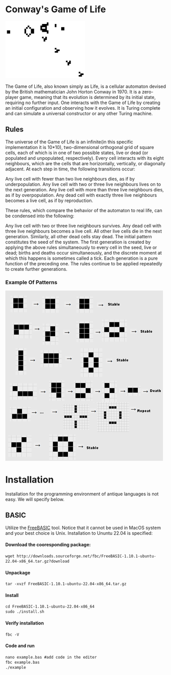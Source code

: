
# Conway's Game of Life
![](pics/Gospers_glider_gun.gif)


The Game of Life, also known simply as Life, is a cellular automaton devised by the British mathematician John Horton Conway in 1970. It is a zero-player game, meaning that its evolution is determined by its initial state, requiring no further input. One interacts with the Game of Life by creating an initial configuration and observing how it evolves. It is Turing complete and can simulate a universal constructor or any other Turing machine.

Rules
-------------
The universe of the Game of Life is an infinite(in this specific implementation it is 10*10), two-dimensional orthogonal grid of square cells, each of which is in one of two possible states, live or dead (or populated and unpopulated, respectively). Every cell interacts with its eight neighbours, which are the cells that are horizontally, vertically, or diagonally adjacent. At each step in time, the following transitions occur:

Any live cell with fewer than two live neighbours dies, as if by underpopulation.
Any live cell with two or three live neighbours lives on to the next generation.
Any live cell with more than three live neighbours dies, as if by overpopulation.
Any dead cell with exactly three live neighbours becomes a live cell, as if by reproduction.

These rules, which compare the behavior of the automaton to real life, can be condensed into the following:

Any live cell with two or three live neighbours survives.
Any dead cell with three live neighbours becomes a live cell.
All other live cells die in the next generation. Similarly, all other dead cells stay dead.
The initial pattern constitutes the seed of the system. The first generation is created by applying the above rules simultaneously to every cell in the seed, live or dead; births and deaths occur simultaneously, and the discrete moment at which this happens is sometimes called a tick.  Each generation is a pure function of the preceding one. The rules continue to be applied repeatedly to create further generations.

### Example Of Patterns
                
![Patterns in Game Of Life](pics/4life2.png)

# Installation
Installation for the programming environment of antique languages is not easy. We will specify below. 
## BASIC
Utilize the [FreeBASIC](https://sourceforge.net/projects/fbc/files/FreeBASIC-1.10.1/) tool. Notice that it cannot be used in MacOS system and your best choice is Unix. Installation to Ununtu 22.04 is specified:
#### Download the cooresponding package:
```
wget http://downloads.sourceforge.net/fbc/FreeBASIC-1.10.1-ubuntu-22.04-x86_64.tar.gz?download
```

#### Unpackage
```
tar -xvzf FreeBASIC-1.10.1-ubuntu-22.04-x86_64.tar.gz
```

#### Install 
```
cd FreeBASIC-1.10.1-ubuntu-22.04-x86_64 
sudo ./install.sh
```
#### Verify installation
```
fbc -V
```

#### Code and run
```
nano example.bas #add code in the editer
fbc example.bas
./example
```


